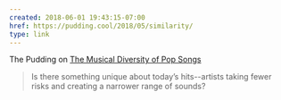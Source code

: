 ```yaml
---
created: 2018-06-01 19:43:15-07:00
href: https://pudding.cool/2018/05/similarity/
type: link
---
```


The Pudding on [The Musical Diversity of Pop Songs](https://pudding.cool/2018/05/similarity/)

> Is there something unique about today’s hits--artists taking fewer risks and creating a narrower range of sounds?